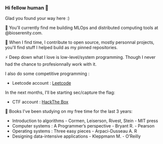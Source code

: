 ### Hi fellow human 👋

Glad you found your way here :) 

🔭 You'll currently find me building MLOps and distributed computing tools at @bioserenity.com. 

🌱 When I find time, I contribute to open source, mostly personnal projects, you'll find stuff I helped build as my pinned repositories.

⚡ Deep down what I love is low-level/system programming. Though I never had the chance to profesionnally work with it.

I also do some competitive programming : 
* Leetcode account : [Leetcode](https://leetcode.com/olivierkessler/)

In the next months, I'll be starting sec/capture the flag:
* CTF account : [HackThe Box](https://app.hackthebox.com/profile/1637881)

📖 Books I've been studying on my free time for the last 3 years:
* Introduction to algorithms - Cormen, Leiserson, Rivest, Stein - MIT press
* Computer systems : A Programmer’s perspective - Bryant R. - Pearson
* Operating systems : Three easy pieces - Arpaci-Dusseau A. R
* Designing data-intensive applications - Kleppmann M. - O’Reilly

  
<!--
**OlivierKessler01/OlivierKessler01** is a ✨ _special_ ✨ repository because its `README.md` (this file) appears on your GitHub profile.

Here are some ideas to get you started:

- 🔭 I’m currently working on ...
- 🌱 I’m currently learning ...
- 👯 I’m looking to collaborate on ...
- 🤔 I’m looking for help with ...
- 💬 Ask me about ...
- 📫 How to reach me: ...
- 😄 Pronouns: ...
- ⚡ Fun fact: ...
-->

